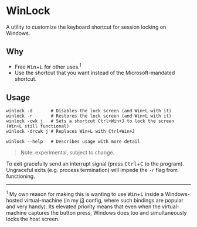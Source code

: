 # WinLock

A utility to customize the keyboard shortcut for session locking on Windows.

## Why

- Free <kbd>Win</kbd>+<kbd>L</kbd> for other uses.<sup>1</sup>
- Use the shortcut that you want instead of the Microsoft-mandated shortcut.

## Usage

```shell
winlock -d       # Disables the lock screen (and Win+L with it)
winlock -r       # Restores the lock screen (and Win+L with it)
winlock -cwk j   # Sets a shortcut Ctrl+Win+J to lock the screen (Win+L still functional)
winlock -drcwk j # Replaces Win+L with Ctrl+Win+J

winlock --help   # Describes usage with more detail
```

> Note: experimental, subject to change.

To exit gracefully send an interrupt signal (press <kbd>Ctrl</kbd>+<kbd>C</kbd> to the program). Ungraceful exits (e.g. process termination) will impede the `-r` flag from functioning.

---

<sup>1</sup> My own reason for making this is wanting to use <kbd>Win</kbd>+<kbd>L</kbd> inside a Windows-hosted virtual-machine (in my [i3](https://i3wm.org/) config, where such bindings are popular and very handy).
Its elevated priority means that even when the virtual-machine captures the button press, Windows does too and simultaneously locks the host screen.